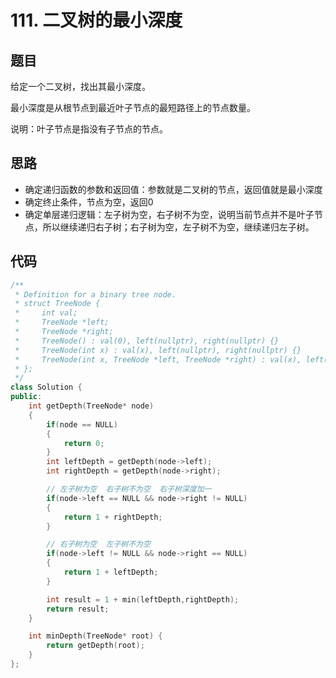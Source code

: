 # 111. 二叉树的最小深度

## 题目

给定一个二叉树，找出其最小深度。

最小深度是从根节点到最近叶子节点的最短路径上的节点数量。

说明：叶子节点是指没有子节点的节点。

## 思路

* 确定递归函数的参数和返回值：参数就是二叉树的节点，返回值就是最小深度
* 确定终止条件，节点为空，返回0
* 确定单层递归逻辑：左子树为空，右子树不为空，说明当前节点并不是叶子节点，所以继续递归右子树；右子树为空，左子树不为空，继续递归左子树。


## 代码

```cpp
/**
 * Definition for a binary tree node.
 * struct TreeNode {
 *     int val;
 *     TreeNode *left;
 *     TreeNode *right;
 *     TreeNode() : val(0), left(nullptr), right(nullptr) {}
 *     TreeNode(int x) : val(x), left(nullptr), right(nullptr) {}
 *     TreeNode(int x, TreeNode *left, TreeNode *right) : val(x), left(left), right(right) {}
 * };
 */
class Solution {
public:
    int getDepth(TreeNode* node)
    {
        if(node == NULL)
        {
            return 0;
        }
        int leftDepth = getDepth(node->left);
        int rightDepth = getDepth(node->right);

        // 左子树为空  右子树不为空  右子树深度加一
        if(node->left == NULL && node->right != NULL)
        {
            return 1 + rightDepth;
        }

        // 右子树为空  左子树不为空  
        if(node->left != NULL && node->right == NULL)
        {
            return 1 + leftDepth;
        }

        int result = 1 + min(leftDepth,rightDepth);
        return result;
    }

    int minDepth(TreeNode* root) {
        return getDepth(root);
    }
};

```

